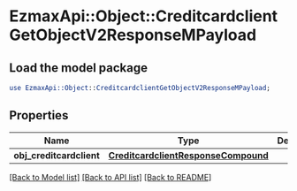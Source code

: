 # EzmaxApi::Object::CreditcardclientGetObjectV2ResponseMPayload

## Load the model package
```perl
use EzmaxApi::Object::CreditcardclientGetObjectV2ResponseMPayload;
```

## Properties
Name | Type | Description | Notes
------------ | ------------- | ------------- | -------------
**obj_creditcardclient** | [**CreditcardclientResponseCompound**](CreditcardclientResponseCompound.md) |  | 

[[Back to Model list]](../README.md#documentation-for-models) [[Back to API list]](../README.md#documentation-for-api-endpoints) [[Back to README]](../README.md)


